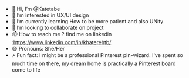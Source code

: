 - 👋 Hi, I’m @Katetabe
- 👀 I’m interested in UX/UI design
- 🌱 I’m currently learning How to be more patient and also UNity 
- 💞️ I’m looking to collaborate on project
- 📫 How to reach me ? find me on linkedin :https://www.linkedin.com/in/khaterehtb/
- 😄 Pronouns: She/Her
- ⚡ Fun fact: I might be a professional Pinterest pin-wizard. I've spent so much time on there, my dream home is practically a Pinterest board come to life

<!---
Katetabe/Katetabe is a ✨ special ✨ repository because its `README.md` (this file) appears on your GitHub profile.
You can click the Preview link to take a look at your changes.
--->

